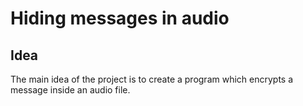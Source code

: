 # Hiding messages in audio

## Idea

The main idea of the project is to create a program which encrypts a message inside an audio file.
